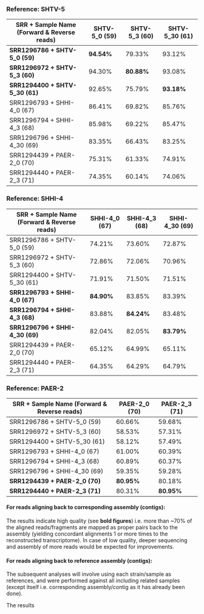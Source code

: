 ### Reference: SHTV-5

| SRR + Sample Name (Forward & Reverse reads)    | SHTV-5_0 (59)      |  SHTV-5_3 (60) | SHTV-5_30 (61)	| 
|--------                                        | -------------------|-------------   |-----------	    | 
| **SRR1296786 + SHTV-5_0 (59)**                     |         **94.54%**     |   79.33%       |  	93.12%       | 
| **SRR1296972 +  SHTV-5_3 (60)**                    |         94.30%     |   **80.88%**	      |  	93.08%       | 
| **SRR1294400 + SHTV-5_30 (61)**                    |      92.65%        |  75.79%        |  	**93.18%**       | 	       
| SRR1296793 + SHHI-4_0 (67)                     |    86.41%          |  69.82%        |  	85.76%       |        
| SRR1296794 + SHHI-4_3 (68)                     |    85.98%          |   69.22%       |  	85.47%       | 	       
| SRR1296796 + SHHI-4_30 (69)                    |   83.35%           |   66.43%       |  	83.25%       | 	       
| SRR1294439 + PAER-2_0 (70)                     |   75.31%           |   61.33%       |  	74.91%       |        
| SRR1294440 + PAER-2_3 (71)                     |    74.35%          |   60.14%       |  	74.06%       | 	 

### Reference: SHHI-4

| SRR + Sample Name (Forward & Reverse reads)    | SHHI-4_0 (67)      |  SHHI-4_3 (68) | SHHI-4_30 (69) 	| 
|--------                                        | -------------------|-------------   |-----------	    | 
| SRR1296786 + SHTV-5_0 (59)                     |       74.21%       |   73.60%        |  	  72.87%     | 
| SRR1296972 +  SHTV-5_3 (60)                    |         72.86%     |   72.06%        |  	  70.96%     | 
| SRR1294400 + SHTV-5_30 (61)                    |        71.91%      |    71.50%      |  	71.51%       | 	       
| **SRR1296793 + SHHI-4_0 (67)**                     |    **84.90%**   |   83.85%  |  83.39%	     |        
| **SRR1296794 + SHHI-4_3 (68)**                     |      83.88%        |   **84.24%**       |  	83.48%     | 	       
| **SRR1296796 + SHHI-4_30 (69)**                    |         82.04%     |    82.05%       |  **83.79%**        | 	       
| SRR1294439 + PAER-2_0 (70)                     |       65.12%       |   64.99%        |  65.11%     |        
| SRR1294440 + PAER-2_3 (71)                     |     64.35%         |   64.29%        |  	 64.79%     | 	 

### Reference: PAER-2

| SRR + Sample Name (Forward & Reverse reads)    | PAER-2_0 (70)      |  PAER-2_3 (71) |
|--------                                        | -------------------|-------------   |
| SRR1296786 + SHTV-5_0 (59)                     |       60.66%       |     59.68%     |
| SRR1296972 +  SHTV-5_3 (60)                    |         58.53%     |   57.31%	     |
| SRR1294400 + SHTV-5_30 (61)                    |        58.12%      |  57.49%        |      
| SRR1296793 + SHHI-4_0 (67)                     |    61.00%         |     60.39%     |      
| SRR1296794 + SHHI-4_3 (68)                     |     60.89%        |   60.37%       |      
| SRR1296796 + SHHI-4_30 (69)                    |        59.35%      |   59.28%      |	       
| **SRR1294439 + PAER-2_0 (70)**                     |   **80.95%**           |   80.18%      |      
| **SRR1294440 + PAER-2_3 (71)**                     |     80.31%         |   **80.95%**       | 


#### For reads aligning back to corresponding assembly (contigs):

The results indicate high quality (see **bold figures**) i.e. more than ~70% of the aligned reads/fragments are mapped as proper pairs back to the assembly (yielding concordant alignments 1 or more times to the reconstructed transcriptome). In case of low quality, deeper sequencing and assembly of more reads would be expected for improvements.

#### For reads aligning back to reference assembly (contigs):

The subsequent analyses will involve using each strain/sample as references, and were performed against all including related samples (except itself i.e. corresponding assembly/contig as it has already been done).

The results 
